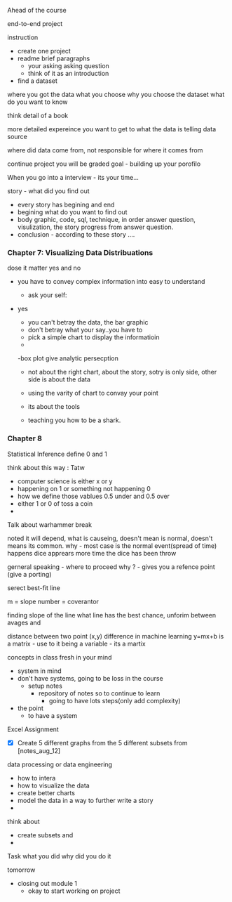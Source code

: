





Ahead of the course 

end-to-end project 

instruction 
- create one project  
- readme brief paragraphs 
    - your asking asking question
    -   think of it as an introduction
- find a dataset




where you got the data
what you choose
why you choose the dataset
what do you want to know

think detail of a book


more detailed expereince 
you want to get to what the data is telling 
data source 

where did data come from, not responsible for where it comes from

continue project you will be graded 
goal - building up your porofilo 

When you go into a interview - its your time...

story - what did you find out 

- every story has begining and end
- begining what do you want to find out
- body graphic, code, sql, technique, in order answer question, visulization, 
  the story progress from answer question.
- conclusion - according to these story ....


### Chapter 7: Visualizing Data Distribuations
dose it matter
yes and no 
  - you have to convey complex information into easy to understand 
    - ask your self: 
  - yes 
    - you can't betray the data, the bar graphic 
    - don't betray what your say..you have to 
    - pick a simple chart to display the informatioin
    - 


    -box plot give analytic persecption 
    - not about the right chart, about the story, sotry is only side, other side is about the data
    - using the varity of chart to convay your point

    - its about the tools 
    - teaching you how to be a shark. 

### Chapter 8 

Statistical Inference 
define 0 and 1 

think about this way : Tatw 

- computer science is either x or y 
- happening on 1 or something not happening 0 
 - how we define those vablues 0.5 under and 0.5 over 
 - either 1 or 0 of toss a coin 
 - 

 Talk about warhammer
 break 

 noted 
  it will depend, what is causeing, doesn't mean is normal, doesn't means its common. 
  why - most case is the normal event(spread of time) happens 
    dice apprears more time the dice has been throw

 gerneral speaking - where to proceed
  why ?  - gives you a refence point (give a porting)

  serect best-fit line
  
  m = slope 
  number = coverantor



   finding slope of the line
   what line has the best chance, unforim between avages and

   distance between two point (x,y)
   difference in machine learning y=mx+b is a matrix 
    - use to it being a variable 
    - its a martix 



concepts in class 
fresh in your mind
- system in mind 
- don't have systems, going to be loss in the course
   - setup notes
        - repository of notes  so to continue to learn
            - going to have lots steps(only add complexity)
- the point 
    - to have a system


Excel Assignment 
- [x] Create 5 different graphs from the 5 different subsets from [notes_aug_12] 

data processing or data engineering
- how to intera
- how to visualize the data
- create better charts
- model the data in a way to further write a story 
-

think about 
- create subsets and 
- 

Task 
what you did
why did you do it


tomorrow 
- closing out module 1 
    - okay to start working on project
 









